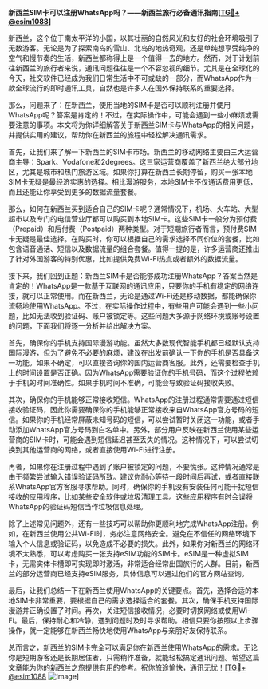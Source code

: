 **新西兰SIM卡可以注册WhatsApp吗？——新西兰旅行必备通讯指南[[TG💪+ @esim1088](https://t.me/s/esim1088)]**

新西兰，这个位于南太平洋的小国，以其壮丽的自然风光和友好的社会环境吸引了无数游客。无论是为了探索南岛的雪山、北岛的地热奇观，还是单纯想享受纯净的空气和慢节奏的生活，新西兰都称得上是一个值得一去的地方。然而，对于计划前往新西兰的旅行者来说，通讯问题往往是一个不容忽视的细节。尤其是在全球化的今天，社交软件已经成为我们日常生活中不可或缺的一部分，而WhatsApp作为一款全球流行的即时通讯工具，自然也是许多人在国外保持联系的重要选择。

那么，问题来了：在新西兰，使用当地的SIM卡是否可以顺利注册并使用WhatsApp呢？答案是肯定的！不过，在实际操作中，可能会遇到一些小麻烦或需要注意的事项。本文将为你详细解答关于新西兰SIM卡与WhatsApp的相关问题，并提供实用的建议，帮助你在新西兰的旅程中轻松解决通讯需求。

首先，让我们来了解一下新西兰的SIM卡市场。新西兰的移动网络主要由三大运营商主导：Spark、Vodafone和2degrees。这三家运营商覆盖了新西兰绝大部分地区，尤其是城市和热门旅游区域。如果你打算在新西兰长期停留，购买一张本地SIM卡无疑是最经济实惠的选择。相比漫游服务，本地SIM卡不仅通话费用更低，而且还能让你享受到更多的数据流量套餐。

那么，如何在新西兰买到适合自己的SIM卡呢？通常情况下，机场、火车站、大型超市以及专门的电信营业厅都可以购买到本地SIM卡。这些SIM卡一般分为预付费（Prepaid）和后付费（Postpaid）两种类型。对于短期旅行者而言，预付费SIM卡无疑是最佳选择。在购买时，你可以根据自己的需求选择不同价位的套餐，比如包含语音通话、短信以及数据流量的组合套餐。值得一提的是，许多运营商还推出了针对外国游客的特别优惠，比如提供免费Wi-Fi热点或者额外的数据流量。

接下来，我们回到正题：新西兰SIM卡是否能够成功注册WhatsApp？答案当然是肯定的！WhatsApp是一款基于互联网的通讯应用，只要你的手机有稳定的网络连接，就可以正常使用。而在新西兰，无论是通过Wi-Fi还是移动数据，都能确保你流畅地使用WhatsApp。不过，在实际操作过程中，有些用户可能会遇到一些小问题，比如无法收到验证码、账户被锁定等。这些问题大多源于网络环境或账号设置的问题，下面我们将逐一分析并给出解决方案。

首先，确保你的手机支持国际漫游功能。虽然大多数现代智能手机都已经默认支持国际漫游，但为了避免不必要的麻烦，建议在出发前确认一下你的手机是否具备这一功能。如果不确定，可以直接咨询你的国内运营商客服。此外，还需要检查手机上的时间设置是否正确。因为WhatsApp需要验证你的手机号码，而这个过程依赖于手机的时间准确性。如果手机时间不准确，可能会导致验证码接收失败。

其次，确保你的手机能够正常接收短信。WhatsApp的注册过程通常需要通过短信接收验证码，因此你需要确保你的手机能够正常接收来自WhatsApp官方号码的短信。如果你的手机经常屏蔽未知号码的短信，可以尝试暂时关闭这一功能，或者手动添加WhatsApp官方号码到白名单中。另外，部分用户反映在新西兰使用某些运营商的SIM卡时，可能会遇到短信延迟甚至丢失的情况。这种情况下，可以尝试切换到其他运营商的网络，或者直接使用Wi-Fi进行注册。

再者，如果你在注册过程中遇到了账户被锁定的问题，不要慌张。这种情况通常是由于频繁尝试输入错误验证码所致。建议你耐心等待一段时间后再试，或者直接联系WhatsApp官方客服寻求帮助。同时，确保你的手机没有安装任何可能干扰短信接收的应用程序，比如某些安全软件或垃圾清理工具。这些应用程序有时会误将WhatsApp的验证码短信当作垃圾信息处理。

除了上述常见问题外，还有一些技巧可以帮助你更顺利地完成WhatsApp注册。例如，在新西兰使用公共Wi-Fi时，务必注意网络安全。避免在不信任的网络环境下输入个人信息或验证码，以免造成不必要的损失。此外，如果你对新西兰的网络环境不太熟悉，可以考虑购买一张支持eSIM功能的SIM卡。eSIM是一种虚拟SIM卡，无需实体卡槽即可实现即时激活，非常适合经常出国旅行的人群。目前，新西兰的部分运营商已经支持eSIM服务，具体信息可以通过他们的官方网站查询。

最后，让我们总结一下在新西兰使用WhatsApp的关键要点。首先，选择合适的本地SIM卡非常重要，要根据自己的需求选择适合的套餐。其次，确保手机支持国际漫游并正确设置了时间。再次，关注短信接收情况，必要时切换网络或使用Wi-Fi。最后，保持耐心和冷静，遇到问题时及时寻求帮助。相信只要你按照以上步骤操作，就一定能够在新西兰畅快地使用WhatsApp与亲朋好友保持联系。

总而言之，新西兰的SIM卡完全可以满足你在新西兰使用WhatsApp的需求。无论你是短期游客还是长期居住者，只需稍作准备，就能轻松搞定通讯问题。希望这篇文章能为你的新西兰之旅提供有用的参考。祝你旅途愉快，通讯无忧！[[TG💪+ @esim1088](https://t.me/s/esim1088) ![Image](https://i.postimg.cc/4NQfJmqS/Snipaste-2025-05-13-00-14-12.png)]